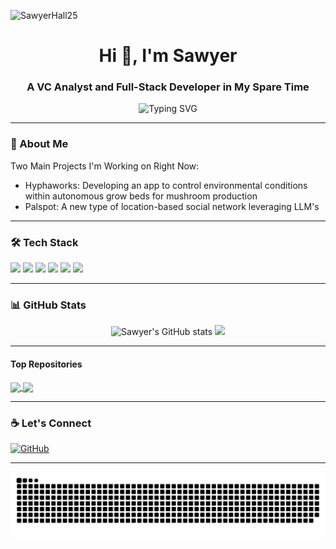<p align="left">
  <img src="https://komarev.com/ghpvc/?username=SawyerHall25&label=Profile%20views&color=0e75b6&style=flat" alt="SawyerHall25" />
</p>

<h1 align="center">Hi 👋, I'm Sawyer</h1>
<h3 align="center">A VC Analyst and Full-Stack Developer in My Spare Time</h3>

<p align="center">
  <img src="https://readme-typing-svg.demolab.com?font=Fira+Code&duration=2000&pause=1000&center=true&vCenter=true&width=435&lines=Full+Stack+Developer;Code.+Design.+Build.;Let%E2%80%99s+work+together." alt="Typing SVG" />
</p>

---

### 👋 About Me

Two Main Projects I'm Working on Right Now:
- Hyphaworks: Developing an app to control environmental conditions within autonomous grow beds for mushroom production
- Palspot: A new type of location-based social network leveraging LLM's

---

### 🛠️ Tech Stack

<p align="left">
  <img src="https://img.shields.io/badge/-HTML5-E34F26?style=for-the-badge&logo=html5&logoColor=white" />
  <img src="https://img.shields.io/badge/-CSS3-1572B6?style=for-the-badge&logo=css3" />
  <img src="https://img.shields.io/badge/-JavaScript-F7DF1E?style=for-the-badge&logo=javascript&logoColor=black" />
  <img src="https://img.shields.io/badge/-React-61DAFB?style=for-the-badge&logo=react&logoColor=black" />
  <img src="https://img.shields.io/badge/-Tailwind_CSS-38B2AC?style=for-the-badge&logo=tailwind-css&logoColor=white" />
  <img src="https://img.shields.io/badge/-Git-F05032?style=for-the-badge&logo=git&logoColor=white" />
</p>

---

### 📊 GitHub Stats

<p align="center">
  <img src="https://github-readme-stats.vercel.app/api?username=SawyerHall25&show_icons=true&theme=radical" alt="Sawyer's GitHub stats" width="400"/>
  <img src="https://github-readme-streak-stats.herokuapp.com?user=SawyerHall25&theme=radical&hide_border=true" width="400"/>
</p>

---

#### Top Repositories


<a href="https://github.com/anuraghazra/github-readme-stats">
  <img align="center" src="https://github-readme-stats.vercel.app/api/pin/?username=SawyerHall25&repo=DevBoard&theme=buefy" />
</a>
<a href="https://github.com/anuraghazra/anuraghazra.github.io">
  <img align="center" src="https://github-readme-stats.vercel.app/api/pin/?username=SawyerHall25&repo=DevQuotes&theme=buefy" />
</a>

---

### ☕ Let's Connect

<p align="left">
  <a href="https://github.com/SawyerHall" target="_blank">
    <img alt="GitHub" src="https://img.shields.io/badge/GitHub-100000?style=for-the-badge&logo=github&logoColor=white" />
  </a>
</p>

---

<p align="center">
  <img src="https://raw.githubusercontent.com/Platane/snk/output/github-contribution-grid-snake.svg" alt="snake animation" />
</p>
